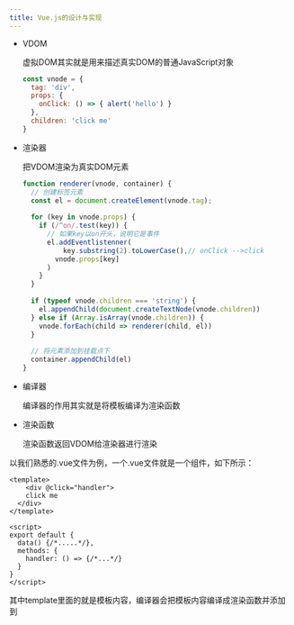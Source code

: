 ```yaml
---
title: Vue.js的设计与实现
---
```


* VDOM

  虚拟DOM其实就是用来描述真实DOM的普通JavaScript对象

  ```javascript
  const vnode = {
    tag: 'div',
    props: {
      onClick: () => { alert('hello') }
    },
    children: 'click me'
  }
  ```

* 渲染器

  把VDOM渲染为真实DOM元素

  ```javascript
  function renderer(vnode, container) {
    // 创建标签元素
    const el = document.createElement(vnode.tag);
    
    for (key in vnode.props) {
      if (/^on/.test(key)) {
        // 如果key以on开头，说明它是事件
        el.addEventlistenner(
        	key.substring(2).toLowerCase(),// onClick -->click
          vnode.props[key]
        )
      }
    }
    
    if (typeof vnode.children === 'string') {
      el.appendChild(document.createTextNode(vnode.children))
    } else if (Array.isArray(vnode.children)) {
      vnode.forEach(child => renderer(child, el))
    }
    
    // 将元素添加到挂载点下
    container.appendChild(el)
  }
  ```

* 编译器

  编译器的作用其实就是将模板编译为渲染函数

* 渲染函数

  渲染函数返回VDOM给渲染器进行渲染

以我们熟悉的.vue文件为例，一个.vue文件就是一个组件，如下所示：

```vue
<template>
	<div @click="handler">
    click me
  </div>
</template>

<script>
export default {
  data() {/*.....*/},
  methods: {
    handler: () => {/*...*/}
  }
}
</script>
```

其中template里面的就是模板内容，编译器会把模板内容编译成渲染函数并添加到<script>标签块的组件对象上：

```javascript
export default {
  data() {/*.....*/},
  methods: {
    handler: () => {/*...*/}
  },
  render() {
    return h('div', {onClick: handler}, 'click me')
  }
}
```

